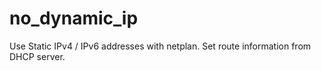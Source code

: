 # no_dynamic_ip
Use Static IPv4 / IPv6 addresses with netplan. Set route information from DHCP server.
